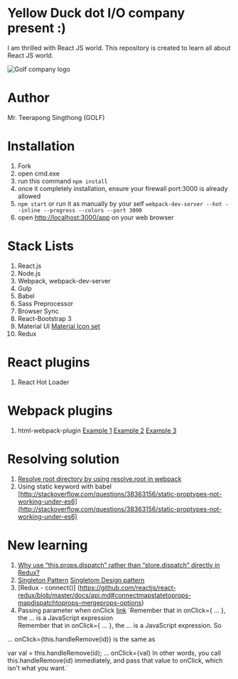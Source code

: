 # Yellow Duck dot I/O company present :)
I am thrilled with React JS world. This repository is created to learn all about React JS world.

![Golf company logo](https://raw.githubusercontent.com/iamgoangle/york-town-react-js/master/assets/images/iamgoangle-logo.png)

# Author
Mr. Teerapong Singthong (GOLF)

# Installation
1. Fork
2. open cmd.exe
3. run this command `npm install`
4. once it completely installation, ensure your firewall port:3000 is already allowed
5. `npm start` or run it as manually by your self `webpack-dev-server --hot --inline --progress --colors --port 3000`
6. open [http://localhost:3000/app](http://localhost:3000/app) on your web browser

# Stack Lists
1. React.js
2. Node.js
3. Webpack, webpack-dev-server
4. Gulp
5. Babel
6. Sass Preprocessor
7. Browser Sync
8. React-Bootstrap 3
9. Material UI [Material Icon set](https://design.google.com/icons/)
10. Redux

# React plugins
1. React Hot Loader

# Webpack plugins
1. html-webpack-plugin [Example 1](http://javascriptplayground.com/blog/2016/07/webpack-html-plugin/)
[Example 2](https://github.com/ampedandwired/html-webpack-plugin) [Example 3 ](https://www.jonathan-petitcolas.com/2016/01/23/webpack-html-plugin-in-a-nutshell.html)

# Resolving solution
1. [Resolve root directory by using resolve.root in webpack](https://medium.com/@goangle/webpack-resolve-import-require-path-that-refers-to-root-directory-by-resolve-root-1775fdc5723b#.pzvy0cq0e)
2. Using static keyword with babel [http://stackoverflow.com/questions/38363156/static-proptypes-not-working-under-es6](http://stackoverflow.com/questions/38363156/static-proptypes-not-working-under-es6)

# New learning
1. [Why use “this.props.dispatch” rather than “store.dispatch” directly in Redux?](http://stackoverflow.com/questions/33221634/why-use-this-props-dispatch-rather-than-store-dispatch-directly-in-redux)
2. [Singleton Pattern](https://en.wikipedia.org/wiki/Singleton_pattern) [Singletom Design pattern](https://sourcemaking.com/design_patterns/singleton)
3. [Redux - connect()] (https://github.com/reactjs/react-redux/blob/master/docs/api.md#connectmapstatetoprops-mapdispatchtoprops-mergeprops-options)
4. Passing parameter when onClick [link](http://stackoverflow.com/questions/34350988/react-passing-parameter-via-onclick-event-using-es6-syntax) `Remember that in onClick={ ... }, the ... is a JavaScript expression 	
Remember that in onClick={ ... }, the ... is a JavaScript expression. So

... onClick={this.handleRemove(id)}
is the same as

var val = this.handleRemove(id);
... onClick={val}
In other words, you call this.handleRemove(id) immediately, and pass that value to onClick, which isn't what you want.`
